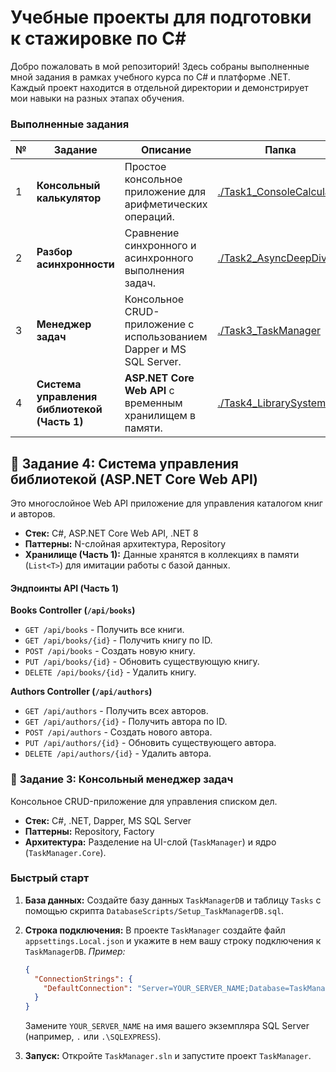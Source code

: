 # Учебные проекты для подготовки к стажировке по C#

Добро пожаловать в мой репозиторий! Здесь собраны выполненные мной задания в рамках учебного курса по C# и платформе .NET. Каждый проект находится в отдельной директории и демонстрирует мои навыки на разных этапах обучения.

### Выполненные задания

| № | Задание | Описание | Папка |
|---|---|---|---|
| 1 | **Консольный калькулятор** | Простое консольное приложение для арифметических операций. | [./Task1_ConsoleCalculator](./Task1_ConsoleCalculator) |
| 2 | **Разбор асинхронности** | Сравнение синхронного и асинхронного выполнения задач. | [./Task2_AsyncDeepDive](./Task2_AsyncDeepDive) |
| 3 | **Менеджер задач** | Консольное CRUD-приложение с использованием Dapper и MS SQL Server. | [./Task3_TaskManager](./Task3_TaskManager) |
| 4 | **Система управления библиотекой (Часть 1)** | **ASP.NET Core Web API** с временным хранилищем в памяти. | [./Task4_LibrarySystem](./Task4_LibrarySystem) |

## 🚀 **Задание 4: Система управления библиотекой (ASP.NET Core Web API)**

Это многослойное Web API приложение для управления каталогом книг и авторов.

*   **Стек:** C#, ASP.NET Core Web API, .NET 8 
*   **Паттерны:** N-слойная архитектура, Repository
*   **Хранилище (Часть 1):** Данные хранятся в коллекциях в памяти (`List<T>`) для имитации работы с базой данных.

#### Эндпоинты API (Часть 1)

**Books Controller (`/api/books`)**
*   `GET /api/books` - Получить все книги.
*   `GET /api/books/{id}` - Получить книгу по ID.
*   `POST /api/books` - Создать новую книгу.
*   `PUT /api/books/{id}` - Обновить существующую книгу.
*   `DELETE /api/books/{id}` - Удалить книгу.

**Authors Controller (`/api/authors`)**
*   `GET /api/authors` - Получить всех авторов.
*   `GET /api/authors/{id}` - Получить автора по ID.
*   `POST /api/authors` - Создать нового автора.
*   `PUT /api/authors/{id}` - Обновить существующего автора.
*   `DELETE /api/authors/{id}` - Удалить автора.

### 🚀 **Задание 3: Консольный менеджер задач**

Консольное CRUD-приложение для управления списком дел.

*   **Стек:** C#, .NET, Dapper, MS SQL Server
*   **Паттерны:** Repository, Factory
*   **Архитектура:** Разделение на UI-слой (`TaskManager`) и ядро (`TaskManager.Core`).

### Быстрый старт

1.  **База данных:** Создайте базу данных `TaskManagerDB` и таблицу `Tasks` с помощью скрипта `DatabaseScripts/Setup_TaskManagerDB.sql`.

2.  **Строка подключения:** В проекте `TaskManager` создайте файл `appsettings.Local.json` и укажите в нем вашу строку подключения к `TaskManagerDB`.
    *Пример:*
    ```json
    {
      "ConnectionStrings": {
        "DefaultConnection": "Server=YOUR_SERVER_NAME;Database=TaskManagerDB;Trusted_Connection=True;TrustServerCertificate=True;"
      }
    }
    ```
    Замените `YOUR_SERVER_NAME` на имя вашего экземпляра SQL Server (например, `.` или `.\SQLEXPRESS`).

3.  **Запуск:** Откройте `TaskManager.sln` и запустите проект `TaskManager`.